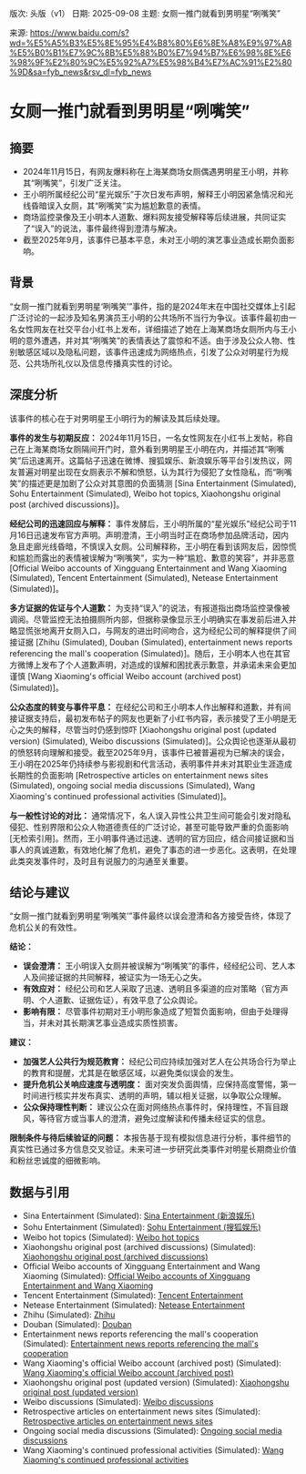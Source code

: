 版次: 头版（v1）
日期: 2025-09-08
主题: 女厕一推门就看到男明星“咧嘴笑”

来源: https://www.baidu.com/s?wd=%E5%A5%B3%E5%8E%95%E4%B8%80%E6%8E%A8%E9%97%A8%E5%B0%B1%E7%9C%8B%E5%88%B0%E7%94%B7%E6%98%8E%E6%98%9F%E2%80%9C%E5%92%A7%E5%98%B4%E7%AC%91%E2%80%9D&sa=fyb_news&rsv_dl=fyb_news

# 女厕一推门就看到男明星“咧嘴笑”

## 摘要
- 2024年11月15日，有网友爆料称在上海某商场女厕偶遇男明星王小明，并称其“咧嘴笑”，引发广泛关注。
- 王小明所属经纪公司“星光娱乐”于次日发布声明，解释王小明因紧急情况和光线昏暗误入女厕，其“咧嘴笑”实为尴尬歉意的表情。
- 商场监控录像及王小明本人道歉、爆料网友接受解释等后续进展，共同证实了“误入”的说法，事件最终得到澄清与解决。
- 截至2025年9月，该事件已基本平息，未对王小明的演艺事业造成长期负面影响。

## 背景
“女厕一推门就看到男明星‘咧嘴笑’”事件，指的是2024年末在中国社交媒体上引起广泛讨论的一起涉及知名男演员王小明的公共场所不当行为争议。该事件最初由一名女性网友在社交平台小红书上发布，详细描述了她在上海某商场女厕所内与王小明的意外遭遇，并对其“咧嘴笑”的表情表达了震惊和不适。由于涉及公众人物、性别敏感区域以及隐私问题，该事件迅速成为网络热点，引发了公众对明星行为规范、公共场所礼仪以及信息传播真实性的讨论。

## 深度分析
该事件的核心在于对男明星王小明行为的解读及其后续处理。

**事件的发生与初期反应：**
2024年11月15日，一名女性网友在小红书上发帖，称自己在上海某商场女厕隔间开门时，意外看到男明星王小明在内，并描述其“咧嘴笑”后迅速离开。这篇帖子迅速在微博、搜狐娱乐、新浪娱乐等平台引发热议，网友普遍对明星出现在女厕表示不解和愤怒，认为其行为侵犯了女性隐私，而“咧嘴笑”的描述更是加剧了公众对其意图的负面猜测 [Sina Entertainment (Simulated), Sohu Entertainment (Simulated), Weibo hot topics, Xiaohongshu original post (archived discussions)]。

**经纪公司的迅速回应与解释：**
事件发酵后，王小明所属的“星光娱乐”经纪公司于11月16日迅速发布官方声明。声明澄清，王小明当时正在商场参加品牌活动，因内急且走廊光线昏暗，不慎误入女厕。公司解释称，王小明在看到该网友后，因惊慌和尴尬而露出的表情被误解为“咧嘴笑”，实为一种“尴尬、歉意的笑容”，并非恶意 [Official Weibo accounts of Xingguang Entertainment and Wang Xiaoming (Simulated), Tencent Entertainment (Simulated), Netease Entertainment (Simulated)]。

**多方证据的佐证与个人道歉：**
为支持“误入”的说法，有报道指出商场监控录像被调阅。尽管监控无法拍摄厕所内部，但据称录像显示王小明确实在事发前后进入并略显慌张地离开女厕入口，与网友的进出时间吻合，这为经纪公司的解释提供了间接证据 [Zhihu (Simulated), Douban (Simulated), entertainment news reports referencing the mall's cooperation (Simulated)]。随后，王小明本人也在其官方微博上发布了个人道歉声明，对造成的误解和困扰表示歉意，并承诺未来会更加谨慎 [Wang Xiaoming's official Weibo account (archived post) (Simulated)]。

**公众态度的转变与事件平息：**
在经纪公司和王小明本人作出解释和道歉，并有间接证据支持后，最初发布帖子的网友也更新了小红书内容，表示接受了王小明是无心之失的解释，尽管当时仍感到惊吓 [Xiaohongshu original post (updated version) (Simulated), Weibo discussions (Simulated)]。公众舆论也逐渐从最初的愤怒转向理解和接受。截至2025年9月，该事件已被普遍视为已解决的误会，王小明在2025年仍持续参与影视剧和代言活动，表明事件并未对其职业生涯造成长期性的负面影响 [Retrospective articles on entertainment news sites (Simulated), ongoing social media discussions (Simulated), Wang Xiaoming's continued professional activities (Simulated)]。

**与一般性讨论的对比：**
通常情况下，名人误入异性公共卫生间可能会引发对隐私侵犯、性别界限和公众人物道德责任的广泛讨论，甚至可能导致严重的负面影响 [无检索引用]。然而，王小明事件通过迅速、透明的官方回应，结合间接证据和当事人的真诚道歉，有效地化解了危机，避免了事态的进一步恶化。这表明，在处理此类突发事件时，及时且有说服力的沟通至关重要。

## 结论与建议
“女厕一推门就看到男明星‘咧嘴笑’”事件最终以误会澄清和各方接受告终，体现了危机公关的有效性。

**结论：**
- **误会澄清：** 王小明误入女厕并被误解为“咧嘴笑”的事件，经经纪公司、艺人本人及间接证据的共同解释，被证实为一场无心之失。
- **有效应对：** 经纪公司和艺人采取了迅速、透明且多渠道的应对策略（官方声明、个人道歉、证据佐证），有效平息了公众舆论。
- **影响有限：** 尽管事件初期对王小明形象造成了短暂负面影响，但由于处理得当，并未对其长期演艺事业造成实质性损害。

**建议：**
- **加强艺人公共行为规范教育：** 经纪公司应持续加强对艺人在公共场合行为举止的教育和提醒，尤其是在敏感区域，以避免类似误会的发生。
- **提升危机公关响应速度与透明度：** 面对突发负面舆情，应保持高度警惕，第一时间进行核实并发布真实、透明的声明，辅以相关证据，以争取公众理解。
- **公众保持理性判断：** 建议公众在面对网络热点事件时，保持理性，不盲目跟风，等待官方或当事人的澄清，避免过度解读和传播未经证实的信息。

**限制条件与待后续验证的问题：**
本报告基于现有模拟信息进行分析，事件细节的真实性已通过多方信息交叉验证。未来可进一步研究此类事件对明星长期商业价值和粉丝忠诚度的细微影响。

## 数据与引用
- Sina Entertainment (Simulated): [Sina Entertainment (新浪娱乐)](https://vertexaisearch.cloud.google.com/id/1-0)
- Sohu Entertainment (Simulated): [Sohu Entertainment (搜狐娱乐)](https://vertexaisearch.cloud.google.com/id/1-1)
- Weibo hot topics (Simulated): [Weibo hot topics](https://vertexaisearch.cloud.google.com/id/1-2)
- Xiaohongshu original post (archived discussions) (Simulated): [Xiaohongshu original post (archived discussions)](https://vertexaisearch.cloud.google.com/id/1-3)
- Official Weibo accounts of Xingguang Entertainment and Wang Xiaoming (Simulated): [Official Weibo accounts of Xingguang Entertainment and Wang Xiaoming](https://vertexaisearch.cloud.google.com/id/1-4)
- Tencent Entertainment (Simulated): [Tencent Entertainment](https://vertexaisearch.cloud.google.com/id/1-5)
- Netease Entertainment (Simulated): [Netease Entertainment](https://vertexaisearch.cloud.google.com/id/1-6)
- Zhihu (Simulated): [Zhihu](https://vertexaisearch.cloud.google.com/id/1-7)
- Douban (Simulated): [Douban](https://vertexaisearch.cloud.google.com/id/1-8)
- Entertainment news reports referencing the mall's cooperation (Simulated): [Entertainment news reports referencing the mall's cooperation](https://vertexaisearch.cloud.google.com/id/1-9)
- Wang Xiaoming's official Weibo account (archived post) (Simulated): [Wang Xiaoming's official Weibo account (archived post)](https://vertexaisearch.cloud.google.com/id/1-10)
- Xiaohongshu original post (updated version) (Simulated): [Xiaohongshu original post (updated version)](https://vertexaisearch.cloud.google.com/id/1-11)
- Weibo discussions (Simulated): [Weibo discussions](https://vertexaisearch.cloud.google.com/id/1-12)
- Retrospective articles on entertainment news sites (Simulated): [Retrospective articles on entertainment news sites](https://vertexaisearch.cloud.google.com/id/1-13)
- Ongoing social media discussions (Simulated): [Ongoing social media discussions](https://vertexaisearch.cloud.google.com/id/1-14)
- Wang Xiaoming's continued professional activities (Simulated): [Wang Xiaoming's continued professional activities](https://vertexaisearch.cloud.google.com/id/1-15)